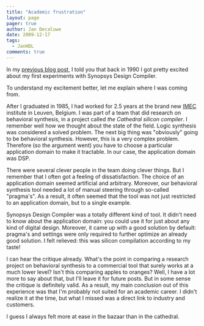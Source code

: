 ```yaml
---
title: "Academic frustration"
layout: page 
pager: true
author: Jan Decaluwe
date: 2009-12-17
tags: 
  - JanHDL
comments: true
---
```

In my <a href="/opinion/jan/synthesis-was-my-first-love.html">previous blog post</a>, I told you that back in 1990 I got pretty excited about my first experiments with Synopsys Design Compiler.

To understand my excitement better, let me explain where I was coming from.

After I graduated in 1985, I had worked for 2.5 years at the brand new <a href="http://www.imec.be" class="elf-external elf-icon">IMEC</a> institute in Leuven, Belgium. I was part of a team that did research on behavioral synthesis, in a project called <em>the Cathedral silicon compiler</em>. I remember well how we thought about the state of the field. Logic synthesis was considered a solved problem. The next big thing was "obviously" going to be behavioral synthesis. However, this is a very complex problem. Therefore (so the argument went) you have to choose a particular application domain to make it tractable. In our case, the application domain was DSP.

There were several clever people in the team doing clever things. But I remember that I often got a feeling of dissatisfaction. The choice of an application domain seemed artificial and arbitrary. Moreover, our behavioral synthesis tool needed a lot of manual steering through so-called "pragma's". As a result, it often seemed that the tool was not just restricted to an application domain, but to a single example.

Synopsys Design Compiler was a totally different kind of tool. It didn't need to know about the application domain: you could use it for just about any kind of digital design. Moreover, it came up with a good solution by default: pragma's and settings were only required to further optimize an already good solution. I felt relieved: this was silicon compilation according to my taste!

I can hear the critique already. What's the point in comparing a research project on behavioral synthesis to a commercial tool that surely works at a much lower level? Isn't this comparing apples to oranges? Well, I have a lot more to say about that, but I'll leave it for future posts. But in some sense the critique is definitely valid. As a result, my main conclusion out of this experience was that I'm probably not suited for an academic career. I didn't realize it at the time, but what I missed was a direct link to industry and customers.

I guess I always felt more at ease in the bazaar than in the cathedral.

